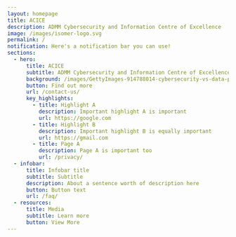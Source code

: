 ```yaml
---
layout: homepage
title: ACICE
description: ADMM Cybersecurity and Information Centre of Excellence
image: /images/isomer-logo.svg
permalink: /
notification: Here's a notification bar you can use!
sections:
  - hero:
      title: ACICE
      subtitle: ADMM Cybersecurity and Information Centre of Excellence
      background: /images/GettyImages-914788014-cybersecurity-vs-data-privacy-1-min.jpg
      button: Find out more
      url: /contact-us/
      key_highlights:
        - title: Highlight A
          description: Important highlight A is important
          url: https://google.com
        - title: Highlight B
          description: Important highlight B is equally important
          url: https://gmail.com
        - title: Page A
          description: Page A is important too
          url: /privacy/
  - infobar:
      title: Infobar title
      subtitle: Subtitle
      description: About a sentence worth of description here
      button: Button text
      url: /faq/
  - resources:
      title: Media
      subtitle: Learn more
      button: View More
---
```

